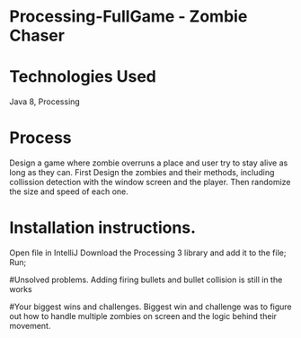 # Processing-FullGame - Zombie Chaser

# Technologies Used
Java 8, 
Processing

# Process
Design a game where zombie overruns a place and user try to stay alive as long as they can.
First Design the zombies and their methods, including collission detection with the window screen and the player.
Then randomize the size and speed of each one.

# Installation instructions.
Open file in IntelliJ
Download the Processing 3 library and add it to the file;
Run;

#Unsolved problems.
Adding firing bullets and bullet collision is still in the works

#Your biggest wins and challenges.
Biggest win and challenge was to figure out how to handle multiple zombies on screen and the logic behind their movement.


